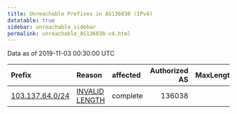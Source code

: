 ```yaml
---
title: Unreachable Prefixes in AS136038 (IPv4)
datatable: true
sidebar: unreachable_sidebar
permalink: unreachable_AS136038-v4.html
---
```


Data as of 2019-11-03 00:30:00 UTC


<div class="datatable-begin"></div>

| Prefix                                                   | Reason                                                                                                     | affected   |   Authorized AS |   MaxLength | Anchor                                       |   unreachable /24s |
|:---------------------------------------------------------|:-----------------------------------------------------------------------------------------------------------|:-----------|----------------:|------------:|:---------------------------------------------|-------------------:|
| [103.137.64.0/24](https://stat.ripe.net/103.137.64.0/24) | [INVALID LENGTH](https://rpki-validator.ripe.net/announcement-preview?asn=AS136038&prefix=103.137.64.0/24) | complete   |          136038 |           0 | [APNIC](unreachable_APNIC_RPKI_Root-v4.html) |                  1 |

<div class="datatable-end"></div>